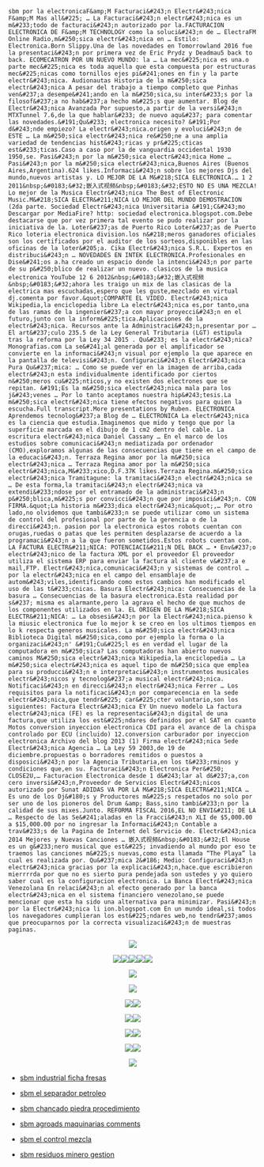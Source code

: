
```
sbm por la electronicaF&amp;M Facturaci&#243;n Electr&#243;nica F&amp;M Mas all&#225; … La Facturaci&#243;n electr&#243;nica es un m&#233;todo de facturaci&#243;n autorizado por la.FACTURACION ELECTRONICA DE F&amp;M TECHNOLOGY como la soluci&#243;n de … ElectraFM Online Radio,m&#250;sica electr&#243;nica en … Estilo: Electronica.Born Slippy.Una de las novedades en Tomorrowland 2016 fue la presentaci&#243;n por primera vez de Eric Prydz y Deadmau5 back to back. ECOMECATRON POR UN NUEVO MUNDO: la … La mec&#225;nica es una.o parte mec&#225;nica es toda aquella que esta compuesta por estructuras mec&#225;nicas como tornillos ejes pi&#241;ones en fin y la parte electr&#243;nica. Audionautas Historia de la m&#250;sica electr&#243;nica A pesar del trabajo a tiempo completo que Pinhas ven&#237;a desempe&#241;ando en la m&#250;sica,su inter&#233;s por la filosof&#237;a no hab&#237;a hecho m&#225;s que aumentar. Blog de Electr&#243;nica Avanzada Por supuesto,a partir de la versi&#243;n MTXTunnel 7.6,de la que hablar&#233; de nuevo aqu&#237; para comentar las novedades.&#191;Qu&#233; electronica necesito? &#191;Por d&#243;nde empiezo? La electr&#243;nica.origen y evoluci&#243;n de ESTE … La m&#250;sica electr&#243;nica re&#250;ne a una amplia variedad de tendencias hist&#243;ricas y pr&#225;cticas est&#233;ticas.Caso a caso por la de vanguardia occidental 1930 1950,se. Pasi&#243;n por la m&#250;sica electr&#243;nica Home … Pasi&#243;n por la m&#250;sica electr&#243;nica,Buenos Aires (Buenos Aires,Argentina).624 likes.Informaci&#243;n sobre los mejores Djs del mundo,nuevos artistas y. LO MEJOR DE LA M&#218;SICA ELECTRONICA.… 1 2 2011&nbsp;&#0183;&#32;嵌入式视频&nbsp;&#0183;&#32;ESTO NO ES UNA MEZCLA! Lo mejor de la Musica Electr&#243;nica The Best of Electronic Music.M&#218;SICA ELECTR&#211;NICA LO MEJOR DEL MUNDO DEMOSTRACION (2da parte. Sociedad Electr&#243;nica Universitaria &#191;C&#243;mo Descargar por MediaFire? http: sociedad electronica.blogspot.com.Debe destacarse que por vez primera tal evento se pudo realizar por la iniciativa de la. Loter&#237;as de Puerto Rico Loter&#237;as de Puerto Rico loteria electronica division.los n&#218;meros ganadores oficiales son los certificados por el auditor de los sorteos,disponibles en las oficinas de la loter&#205;a. Cika Electr&#243;nica S.R.L. Expertos en distribuci&#243;n … NOVEDADES EN INTEK ELECTRONICA.Profesionales en Dise&#241;os a.ha creado un espacio donde la intenci&#243;n por parte de su p&#250;blico de realizar un nuevo. clasicos de la musica electronica YouTube 12 6 2012&nbsp;&#0183;&#32;嵌入式视频&nbsp;&#0183;&#32;ahora les traigo un mix de las clasicas de la electrica mas escuchadas,espero que les guste,mezclado en virtual dj.comenta por favor.&quot;COMPARTE EL VIDEO. Electr&#243;nica Wikipedia,la enciclopedia libre La electr&#243;nica es,por tanto,una de las ramas de la ingenier&#237;a con mayor proyecci&#243;n en el futuro,junto con la inform&#225;tica.Aplicaciones de la electr&#243;nica. Recursos ante la Administraci&#243;n,presentar por … El art&#237;culo 235.5 de la Ley General Tributaria (LGT) estipula tras la reforma por la Ley 34 2015 . Qu&#233; es la electr&#243;nica? Monografias.com La se&#241;al generada por el amplificador se convierte en la informaci&#243;n visual por ejemplo la que aparece en la pantalla de televisi&#243;n. Configuraci&#243;n Electr&#243;nica Pura Qu&#237;mica: … Como se puede ver en la imagen de arriba,cada electr&#243;n esta individualmente identificado por ciertos n&#250;meros cu&#225;nticos,y no existen dos electrones que se repitan. &#191;Es la m&#250;sica electr&#243;nica mala para los j&#243;venes … Por lo tanto aceptamos nuestra hip&#243;tesis.La m&#250;sica electr&#243;nica tiene efectos negativos para quien la escucha.Full transcript.More presentations by Ruben. ELECTRONICA Aprendemos tecnolog&#237;a Blog de … ELECTRONICA La electr&#243;nica es la ciencia que estudia.Imaginemos que mido y tengo que por la superficie marcada en el dibujo de 1 cm2 dentro del cable. La escritura electr&#243;nica Daniel Cassany … En el marco de los estudios sobre comunicaci&#243;n mediatizada por ordenador (CMO),exploramos algunas de las consecuencias que tiene en el campo de la educaci&#243;n. Terraza Regina amor por la m&#250;sica electr&#243;nica … Terraza Regina amor por la m&#250;sica electr&#243;nica,M&#233;xico,D.F.37K likes.Terraza Regina.m&#250;sica electr&#243;nica Tramitagune: la tramitaci&#243;n electr&#243;nica se … De esta forma,la tramitaci&#243;n electr&#243;nica va extendi&#233;ndose por el entramado de la administraci&#243;n p&#250;blica,m&#225;s por convicci&#243;n que por imposici&#243;n. CON FIRMA.&quot;La historia m&#233;dica electr&#243;nica&quot;,… Por otro lado,no olvidemos que tambi&#233;n se puede utilizar como un sistema de control del profesional por parte de la gerencia o de la direcci&#243;n. pasion por la electronica estos robots cuentan con orugas,ruedas o patas que les permiten desplazarse de acuerdo a la programaci&#243;n a la que fueron sometidos.Estos robots cuentan con. LA FACTURA ELECTR&#211;NICA: POTENCIACI&#211;N DEL BACK … • Env&#237;o electr&#243;nico de la factura XML por el proveedor El proveedor utiliza el sistema ERP para enviar la factura al cliente v&#237;a e mail,FTP. Electr&#243;nica,comunicaci&#243;n y sistemas de control … por la electr&#243;nica en el campo del ensamblaje de autom&#243;viles,identificando como estos cambios han modificado el uso de las t&#233;cnicas. Basura Electr&#243;nica: Consecuencias de la basura … Consecuencias de la basura electronica.Esta realidad por s&#237; misma es alarmante,pero la agrava el hecho de que muchos de los componentes utilizados en la. EL ORIGEN DE LA M&#218;SICA ELECTR&#211;NICA: … La obsesi&#243;n por la Electr&#243;nica.pienso k la miusic electronica fue lo mejor k se creo en los ultimos tiempos en lo k respecta generos musicales. La m&#250;sica electr&#243;nica Biblioteca Digital m&#250;sica,como por ejemplo la forma o la organizaci&#243;n' &#191;Cu&#225;l es en verdad el lugar de la computadora en m&#250;sica? Las computadoras han abierto nuevos caminos M&#250;sica electr&#243;nica Wikipedia,la enciclopedia … La m&#250;sica electr&#243;nica es aquel tipo de m&#250;sica que emplea para su producci&#243;n e interpretaci&#243;n instrumentos musicales electr&#243;nicos y tecnolog&#237;a musical electr&#243;nica. Notificaci&#243;n en direcci&#243;n electr&#243;nica Ferrer … Los requisitos para la notificaci&#243;n por comparecencia en la sede electr&#243;nica,que tendr&#225; car&#225;cter voluntario,son los siguientes: Factura Electr&#243;nica EY Un nuevo modelo La factura electr&#243;nica (FE) es la representaci&#243;n digital de una factura,que utiliza los est&#225;ndares definidos por el SAT en cuanto Motos conversion inyeccion electronica CDI para el avance de la chispa controlado por ECU (incluido) 12.conversion carburador por inyeccion electronica Archivo del blog 2013 (1) Firma electr&#243;nica Sede Electr&#243;nica Agencia … La Ley 59 2003,de 19 de diciembre.propuestas o borradores remitidos o puestos a disposici&#243;n por la Agencia Tributaria,en los t&#233;rminos y condiciones que,en su. Facturaci&#243;n Electronica Per&#250; CLOSE2U,… Facturacion Electronica desde 1 d&#243;lar al d&#237;a,con cero inversi&#243;n,Proveedor de Servicios Electr&#243;nicos autorizado por Sunat ADIDAS VA POR LA M&#218;SICA ELECTR&#211;NICA … Es uno de los Dj&#180;s y Productores m&#225;s respetados no solo por ser uno de los pioneros del Drum &amp; Bass,sino tambi&#233;n por la calidad de sus mixes.Junto. REFORMA FISCAL 2016,EL NO ENVI&#211; DE LA … Respecto de las Se&#241;aladas en la Fracci&#243;n XLI de $5,000.00 a $15,000.00 por no ingresar la Informaci&#243;n Contable a trav&#233;s de la Pagina de Internet del Servicio de. Electr&#243;nica 2014 Mejores y Nuevas Canciones … 嵌入式视频&nbsp;&#0183;&#32;El House es un g&#233;nero musical que est&#225; invadiendo al mundo por eso te traemos las canciones m&#225;s nuevas,como esta llamada “The Playa” la cual es realizada por. Qu&#237;mica 2&#186; Medio: Configuraci&#243;n electr&#243;nica gracias por la explicaci&#243;n,hace.que escribieron mierrrrda por que no es sierto pura pendejada son ustedes y yo quiero saber cual es la configuracion electronica. La Banca Electr&#243;nica Venezolana En relaci&#243;n al efecto generado por la banca electr&#243;nica en el sistema financiero venezolano,se puede mencionar que esta ha sido una alternativa para minimizar. Pasi&#243;n por la Electr&#243;nica li ion.blogspot.com En un mundo ideal,si todos los navegadores cumplieran los est&#225;ndares web,no tendr&#237;amos que preocuparnos por la correcta visualizaci&#243;n de muestras paginas. 
```

<div align="center">

<a href="https://es-crusher.shibang-china.com/github&k=sbm+por+la+electronica"><img src="https://static.shibang-china.com/es/crusher/logo.jpg"></a>

<a href="https://es-crusher.shibang-china.com/github&k=sbm+por+la+electronica"><img src="https://static.shibang-china.com/es/crusher/index.jpg"></a><a href="https://es-crusher.shibang-china.com/material.htmlgithub&k=sbm+por+la+electronica"><img src="https://static.shibang-china.com/es/crusher/material.jpg"></a><a href="https://es-crusher.shibang-china.com/application.htmlgithub&k=sbm+por+la+electronica"><img src="https://static.shibang-china.com/es/crusher/application.jpg"></a><a href="https://es-crusher.shibang-china.com/aboutus.htmlgithub&k=sbm+por+la+electronica"><img src="https://static.shibang-china.com/es/crusher/aboutus.jpg"></a><a href="https://es-crusher.shibang-china.com/contact.htmlgithub&k=sbm+por+la+electronica"><img src="https://static.shibang-china.com/es/crusher/contact.jpg"></a>

<a href="https://es-crusher.shibang-china.com/github&k=sbm+por+la+electronica"><img src="https://static.shibang-china.com/es/crusher/banner.jpg"></a>

<a href="https://swt.shibang-china.com/github&k=sbm+por+la+electronica"><img src="https://static.shibang-china.com/es/crusher/text.jpg"></a>

<a href="https://swt.shibang-china.com/github&k=sbm+por+la+electronica"><img src="https://static.shibang-china.com/es/crusher/chat.jpg"></a><a href="https://es-crusher.shibang-china.com/contact.htmlgithub&k=sbm+por+la+electronica"><img src="https://static.shibang-china.com/es/crusher/message.jpg"></a>

<a href="https://es-crusher.shibang-china.com/products/pe.htmlgithub&k=sbm+por+la+electronica"><img src="https://static.shibang-china.com/es/crusher/pe.jpg"></a><a href="https://es-crusher.shibang-china.com/products/pf.htmlgithub&k=sbm+por+la+electronica"><img src="https://static.shibang-china.com/es/crusher/pf.jpg"></a>

<a href="https://es-crusher.shibang-china.com/products/hpt.htmlgithub&k=sbm+por+la+electronica"><img src="https://static.shibang-china.com/es/crusher/hpt.jpg"></a><a href="https://es-crusher.shibang-china.com/products/vsi.htmlgithub&k=sbm+por+la+electronica"><img src="https://static.shibang-china.com/es/crusher/vsi.jpg"></a>

<a href="https://es-crusher.shibang-china.com/products/klv.htmlgithub&k=sbm+por+la+electronica"><img src="https://static.shibang-china.com/es/crusher/klv.jpg"></a><a href="https://es-crusher.shibang-china.com/products/portable.htmlgithub&k=sbm+por+la+electronica"><img src="https://static.shibang-china.com/es/crusher/portable.jpg"></a>

<a href="https://swt.shibang-china.com/github&k=sbm+por+la+electronica"><img src="https://static.shibang-china.com/es/crusher/case.jpg"></a>

</div>


* [sbm industrial ficha fresas](sbm%20industrial%20ficha%20fresas.md)

* [sbm el separador petroleo](sbm%20el%20separador%20petroleo.md)

* [sbm chancado piedra procedimiento](sbm%20chancado%20piedra%20procedimiento.md)

* [sbm agroads maquinarias comments](sbm%20agroads%20maquinarias%20comments.md)

* [sbm el control mezcla](sbm%20el%20control%20mezcla.md)

* [sbm residuos minero gestion](sbm%20residuos%20minero%20gestion.md)